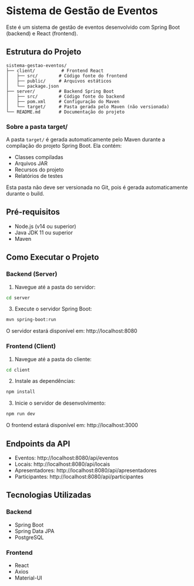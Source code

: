 # Sistema de Gestão de Eventos

Este é um sistema de gestão de eventos desenvolvido com Spring Boot (backend) e React (frontend).

## Estrutura do Projeto

```
sistema-gestao-eventos/
├── client/          # Frontend React
│   ├── src/        # Código fonte do frontend
│   ├── public/     # Arquivos estáticos
│   └── package.json
├── server/         # Backend Spring Boot
│   ├── src/        # Código fonte do backend
│   ├── pom.xml     # Configuração do Maven
│   └── target/     # Pasta gerada pelo Maven (não versionada)
└── README.md       # Documentação do projeto
```

### Sobre a pasta target/
A pasta `target/` é gerada automaticamente pelo Maven durante a compilação do projeto Spring Boot. Ela contém:
- Classes compiladas
- Arquivos JAR
- Recursos do projeto
- Relatórios de testes

Esta pasta não deve ser versionada no Git, pois é gerada automaticamente durante o build.

## Pré-requisitos

- Node.js (v14 ou superior)
- Java JDK 11 ou superior
- Maven

## Como Executar o Projeto

### Backend (Server)

1. Navegue até a pasta do servidor:
```bash
cd server
```

3. Execute o servidor Spring Boot:
```bash
mvn spring-boot:run
```

O servidor estará disponível em: http://localhost:8080

### Frontend (Client)

1. Navegue até a pasta do cliente:
```bash
cd client
```

2. Instale as dependências:
```bash
npm install
```

3. Inicie o servidor de desenvolvimento:
```bash
npm run dev
```

O frontend estará disponível em: http://localhost:3000

## Endpoints da API

- Eventos: http://localhost:8080/api/eventos
- Locais: http://localhost:8080/api/locais
- Apresentadores: http://localhost:8080/api/apresentadores
- Participantes: http://localhost:8080/api/participantes

## Tecnologias Utilizadas

### Backend
- Spring Boot
- Spring Data JPA
- PostgreSQL

### Frontend
- React
- Axios
- Material-UI 